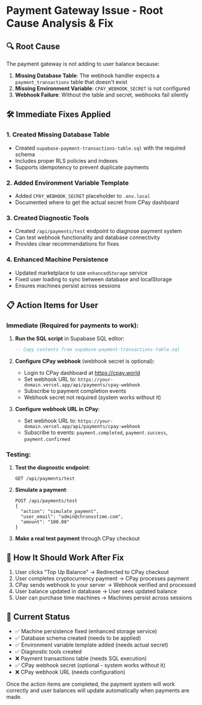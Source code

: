 # Payment Gateway Issue - Root Cause Analysis & Fix

## 🔍 Root Cause

The payment gateway is not adding to user balance because:

1. **Missing Database Table**: The webhook handler expects a `payment_transactions` table that doesn't exist
2. **Missing Environment Variable**: `CPAY_WEBHOOK_SECRET` is not configured
3. **Webhook Failure**: Without the table and secret, webhooks fail silently

## 🛠️ Immediate Fixes Applied

### 1. Created Missing Database Table
- Created `supabase-payment-transactions-table.sql` with the required schema
- Includes proper RLS policies and indexes
- Supports idempotency to prevent duplicate payments

### 2. Added Environment Variable Template
- Added `CPAY_WEBHOOK_SECRET` placeholder to `.env.local`
- Documented where to get the actual secret from CPay dashboard

### 3. Created Diagnostic Tools
- Created `/api/payments/test` endpoint to diagnose payment system
- Can test webhook functionality and database connectivity
- Provides clear recommendations for fixes

### 4. Enhanced Machine Persistence
- Updated marketplace to use `enhancedStorage` service
- Fixed user loading to sync between database and localStorage
- Ensures machines persist across sessions

## 📋 Action Items for User

### Immediate (Required for payments to work):

1. **Run the SQL script** in Supabase SQL editor:
   ```sql
   -- Copy contents from supabase-payment-transactions-table.sql
   ```

2. **Configure CPay webhook** (webhook secret is optional):
   - Login to CPay dashboard at https://cpay.world
   - Set webhook URL to: `https://your-domain.vercel.app/api/payments/cpay-webhook`
   - Subscribe to payment completion events
   - Webhook secret not required (system works without it)

3. **Configure webhook URL in CPay**:
   - Set webhook URL to: `https://your-domain.vercel.app/api/payments/cpay-webhook`
   - Subscribe to events: `payment.completed`, `payment.success`, `payment.confirmed`

### Testing:

1. **Test the diagnostic endpoint**:
   ```
   GET /api/payments/test
   ```

2. **Simulate a payment**:
   ```
   POST /api/payments/test
   {
     "action": "simulate_payment",
     "user_email": "admin@chronostime.com",
     "amount": "100.00"
   }
   ```

3. **Make a real test payment** through CPay checkout

## 🔄 How It Should Work After Fix

1. User clicks "Top Up Balance" → Redirected to CPay checkout
2. User completes cryptocurrency payment → CPay processes payment
3. CPay sends webhook to your server → Webhook verified and processed
4. User balance updated in database → User sees updated balance
5. User can purchase time machines → Machines persist across sessions

## 🚨 Current Status

- ✅ Machine persistence fixed (enhanced storage service)
- ✅ Database schema created (needs to be applied)
- ✅ Environment variable template added (needs actual secret)
- ✅ Diagnostic tools created
- ❌ Payment transactions table (needs SQL execution)
- ✅ CPay webhook secret (optional - system works without it)
- ❌ CPay webhook URL (needs configuration)

Once the action items are completed, the payment system will work correctly and user balances will update automatically when payments are made.
